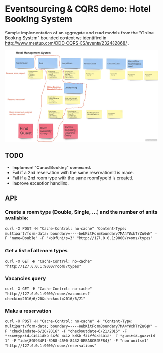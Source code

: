 # Eventsourcing & CQRS demo: Hotel Booking System

Sample implementation of an aggregate and read models from the "Online Booking System" bounded context we identified in http://www.meetup.com/DDD-CQRS-ES/events/232482868/ .


![Alt text](HotelMgmtSystem.jpg)

## TODO

- Implement "CancelBooking" command.
- Fail if a 2nd reservation with the same reservationId is made.
- Fail if a 2nd room type with the same roomTypeId is created.
- Improve exception handling.

## API:

### Create a room type (Double, Single, ...) and the number of units available:
```
curl -X POST -H "Cache-Control: no-cache" "Content-Type: multipart/form-data; boundary=----WebKitFormBoundary7MA4YWxkTrZu0gW" -F "name=Double" -F "NoOfUnits=3" "http://127.0.0.1:9000/rooms/types"
```

### Get a list of all room types
```
curl -X GET -H "Cache-Control: no-cache" "http://127.0.0.1:9000/rooms/types"
```

### Vacancies query
```
curl -X GET -H "Cache-Control: no-cache" "http://127.0.0.1:9000/rooms/vacancies?checkin=2016/6/20&checkout=2016/6/21"
```

### Make a reservation
```
curl -X POST -H "Cache-Control: no-cache" -H "Content-Type: multipart/form-data; boundary=----WebKitFormBoundary7MA4YWxkTrZu0gW" -F "checkindate=6/20/2016" -F "checkoutdate=6/21/2016" -F "roomtypeid=94611db0-56f8-4a12-bd5b-f31ff0a26812" -F "guestid=guestid-1" -F "id={890934F1-EDB8-4590-8432-0EEA8CB9EF84}" -F "noofunits=1" "http://127.0.0.1:9000/rooms/reservations"
```
